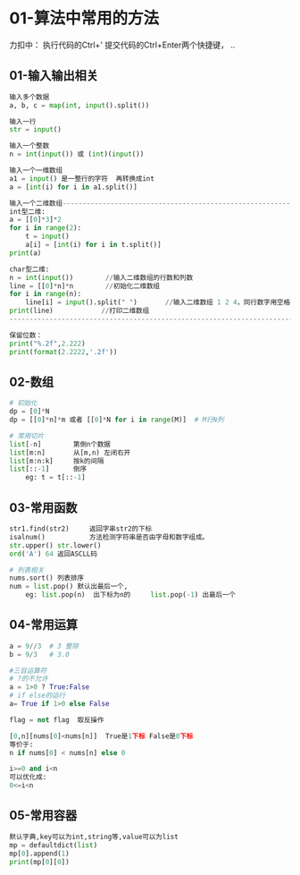 # 01-算法中常用的方法
力扣中：
执行代码的Ctrl+'
提交代码的Ctrl+Enter两个快捷键， ..
## 01-输入输出相关
```python
输入多个数据
a, b, c = map(int, input().split())

输入一行
str = input()

输入一个整数
n = int(input()) 或 (int)(input())

输入一个一维数组
a1 = input() 是一整行的字符  再转换成int
a = [int(i) for i in a1.split()]

输入一个二维数组----------------------------------------------------------------------------
int型二维:
a = [[0]*3]*2
for i in range(2):
    t = input()
    a[i] = [int(i) for i in t.split()]  
print(a)

char型二维:
n = int(input())        //输入二维数组的行数和列数
line = [[0]*n]*n        //初始化二维数组
for i in range(n):
    line[i] = input().split(" ")       //输入二维数组 1 2 4，同行数字用空格分隔，不同行则用回车换行
print(line)            //打印二维数组
----------------------------------------------------------------------------

保留位数：
print("%.2f",2.222)
print(format(2.2222,'.2f'))
```
## 02-数组
```python
# 初始化
dp = [0]*N
dp = [[0]*n]*m 或者 [[0]*N for i in range(M)]  # M行N列

# 常用切片
list[-n]   		第倒n个数据
list[m:n]  		从[m,n) 左闭右开
list[m:n:k] 	按k的间隔
list[::-1]		倒序
	eg:	t = t[::-1]

```

## 03-常用函数
```python
str1.find(str2) 	返回字串str2的下标
isalnum() 			方法检测字符串是否由字母和数字组成。
str.upper() str.lower()
ord('A') 64 返回ASCLL码

# 列表相关
nums.sort() 列表排序
num = list.pop() 默认出最后一个,
	eg:	list.pop(n)  出下标为n的   	list.pop(-1) 出最后一个
```


## 04-常用运算
```python
a = 9//3  # 3 整除
b = 9/3   # 3.0

#三目运算符
# ?的不允许
a = 1>0 ? True:False
# if else的运行
a= True if 1>0 else False

flag = not flag  取反操作

[0,n][nums[0]<nums[n]]  True是1下标 False是0下标
等价于:
n if nums[0] < nums[n] else 0

i>=0 and i<n 
可以优化成:
0<=i<n
```


## 05-常用容器
```python
默认字典,key可以为int,string等,value可以为list
mp = defaultdict(list) 
mp[0].append(1)
print(mp[0][0])
```



##  
```python

```



##  
```python

```


##  
```python

```


##  
```python

```

##  
```python

```



##  
```python

```
